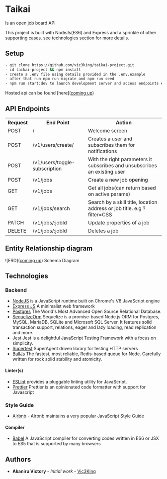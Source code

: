# Taikai

Is an open job board API

This project is built with NodeJs(ES6) and Express and a sprinkle of other supporting cases. see technologies section for more details.

## Setup

```bash
- git clone https://github.com/vic3king/taikai-project.git
- cd taikai-project && npm install
- create a .env file using details provided in the .env.example
- after that run npm run migrate and npm run seed
- npm run start:dev to launch development server and access endpoints e.g [localhost:3000/v1](http://127.0.0.1:3000)
```

Hosted api can be found [here]([coming up](https://taikai-project.herokuapp.com/))


## API Endpoints
<table>
  <tr>
      <th>Request</th>
      <th>End Point</th>
      <th>Action</th>
  </tr>
    <tr>
      <td>POST</td>
      <td>/</td>
      <td>Welcome screen</td>
  </tr>
  <tr>
    <td>POST</td>
    <td>/v1/users/create/</td>
    <td>Creates a user and subscribes them for notifications</td>
  </tr>
   <tr>
    <td>POST</td>
    <td>/v1/users/toggle-subscription</td>
    <td>With the right parameters it subscribes and unsubscribes an existing user</td>
  </tr>
  <tr>
    <td>POST</td>
    <td>/v1/jobs</td>
    <td>Create a new job opening</td>
  </tr>
   <tr>
    <td>GET</td>
    <td>/v1/jobs</td>
    <td>Get all jobs(can return based on active params)</td>
  </tr>
  <tr>
    <td>GET</td>
    <td>/v1/jobs/search</td>
    <td>Search by a skill title, location address or job title. e.g ?filter=CSS</td>
  </tr>
   <tr>
    <td>PATCH</td>
    <td>/v1/jobs/:jobId</td>
    <td>Update properties of a job</td>
  </tr>
   <tr>
    <td>DELETE</td>
    <td>/v1/jobs/:jobId</td>
    <td>Deletes a job</td>
  </tr>
</table>

## Entity Relationship diagram

![ERD]([coming up](https://github.com/vic3king/taikai-project/blob/master/Screenshot%202021-06-24%20at%2011.27.22.png)) Schema Diagram

## Technologies

### Backend

- [NodeJS](http://nodejs.org/en) is a JavaScript runtime built on Chrome's V8 JavaScript engine
- [Express JS](http://express.com) A minimalist web framework
- [Postgres](https://www.mongodb.com/) The World's Most Advanced Open Source Relational Database.
- [SequelizeOrm](https://mongoosejs.com/) Sequelize is a promise-based Node.js ORM for Postgres, MySQL, MariaDB, SQLite and Microsoft SQL Server. It features solid transaction support, relations, eager and lazy loading, read replication and more.
- [Jest](https://jestjs.io/) Jest is a delightful JavaScript Testing Framework with a focus on simplicity.
- [Supertest](https://www.npmjs.com/package/supertest) SuperAgent driven library for testing HTTP servers
- [BullJs](https://optimalbits.github.io/bull/) The fastest, most reliable, Redis-based queue for Node. Carefully written for rock solid stability and atomicity.
#### Linter(s)

- [ESLint](eslint.org) provides a pluggable linting utility for JavaScript.
- [Prettier](https://prettier.io) Prettier is an opinionated code formatter with support for Javascript

### Style Guide

- [Airbnb](https://github.com/airbnb/javascript) - Airbnb maintains a very popular JavaScript Style Guide

#### Compiler

- [Babel](https://babeljs.io/) A JavaScript compiler for converting codes written in ES6 or JSX to ES5 that is supported by many browsers

## Authors

- **Akaniru Victory** - _Initial work_ - [Vic3King](www.vic3king.io)

